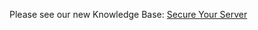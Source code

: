 Please see our new Knowledge Base: [Secure Your Server](https://support.emby.media/support/solutions/articles/44001160086-secure-your-server)